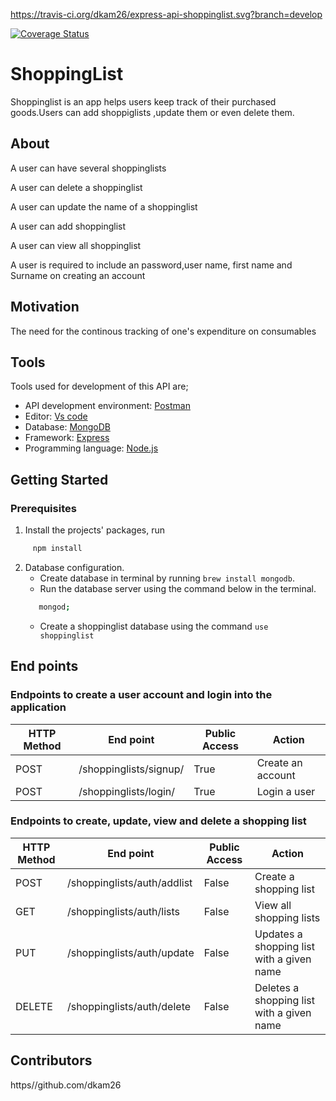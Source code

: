 https://travis-ci.org/dkam26/express-api-shoppinglist.svg?branch=develop

[![Coverage Status](https://coveralls.io/repos/github/dkam26/express-api-shoppinglist/badge.svg?branch=develop)](https://coveralls.io/github/dkam26/express-api-shoppinglist?branch=develop)

# ShoppingList
Shoppinglist is an app helps users keep track of their purchased goods.Users can add shoppiglists ,update them or even delete them.

## About
A user can have several shoppinglists

A user can delete a shoppinglist

A user can update the name of a shoppinglist

A user can add shoppinglist

A user can view all shoppinglist

A user is required to include an password,user name, first name and Surname on creating an account


## Motivation

The need for the continous tracking of one's expenditure on consumables

## Tools
Tools used for development of this API are;
- API development environment: [Postman](https://www.getpostman.com)
- Editor: [Vs code](https://code.visualstudio.com)
- Database: [MongoDB](https://www.mongodb.com/)
- Framework: [Express](https://expressjs.com/)
- Programming language: [Node.js](https://nodejs.org/en/)



## Getting Started

### Prerequisites
1. Install the projects' packages, run 
```sh
     npm install
```
2. Database configuration.
   - Create database in terminal by running ```brew install mongodb```.
   -  Run the database server using the command below in the terminal.
   ```sh
      mongod;
   ```
   - Create a shoppinglist database using the command ```use shoppinglist```


## End points
### Endpoints to create a user account and login into the application
HTTP Method|End point | Public Access|Action
-----------|----------|--------------|------
POST | /shoppinglists/signup/ | True | Create an account
POST | /shoppinglists/login/ | True | Login a user


### Endpoints to create, update, view and delete a shopping list
HTTP Method|End point | Public Access|Action
-----------|----------|--------------|------
POST | /shoppinglists/auth/addlist | False | Create a shopping list
GET | /shoppinglists/auth/lists | False | View all shopping lists
PUT | /shoppinglists/auth/update | False | Updates a shopping list with a given name
DELETE | /shoppinglists/auth/delete | False | Deletes a shopping list with a given name



## Contributors

https//github.com/dkam26